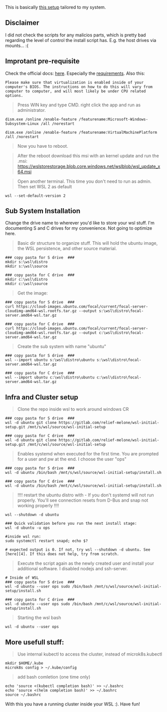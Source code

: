This is basically [this setup][1] tailored to my system.  
## Disclaimer
 I did not check the scripts for any malicios parts, which is pretty bad regarding the level of control the install script has. E.g. the host drives via mounts... :(

## Improtant pre-requisite

Check the official docs: [here][2]. Especially the [requirements][3]. Also this:
```
Please make sure that virtualization is enabled inside of your computer's BIOS. The instructions on how to do this will vary from computer to computer, and will most likely be under CPU related options.
```
 
> Press WIN key and type CMD. right click the app and run as administrator.
```
dism.exe /online /enable-feature /featurename:Microsoft-Windows-Subsystem-Linux /all /norestart

dism.exe /online /enable-feature /featurename:VirtualMachinePlatform /all /norestart
```
> Now you have to reboot.  

> After the reboot download this msi with an kernel update and run the .msi: https://wslstorestorage.blob.core.windows.net/wslblob/wsl_update_x64.msi

> Open another terminal. This time you don't need to run as admin. Then set WSL 2 as default
```
wsl --set-default-version 2
```

## Sub System Installation
Change the drive name to wherever you'd like to store your wsl stuff. I'm documenting S and C drives for my convenience. Not going to optimize here.

> Basic dir structure to organize stuff. This will hold the ubuntu image, the WSL persistence, and other source material. 
```
### copy pasta for S drive  ###
mkdir s:\wsl\distro
mkdir s:\wsl\source

### copy pasta for C drive  ###
mkdir c:\wsl\distro
mkdir c:\wsl\source

```
> Get the image:
```
### copy pasta for S drive  ###
curl https://cloud-images.ubuntu.com/focal/current/focal-server-cloudimg-amd64-wsl.rootfs.tar.gz --output s:\wsl\distro\focal-server.amd64-wsl.tar.gz

### copy pasta for C drive  ###
curl https://cloud-images.ubuntu.com/focal/current/focal-server-cloudimg-amd64-wsl.rootfs.tar.gz --output c:\wsl\distro\focal-server.amd64-wsl.tar.gz
```
> Create the sub system with name "ubuntu"
```
### copy pasta for S drive  ###
wsl --import ubuntu s:\wsl\distro\ubuntu s:\wsl\distro\focal-server.amd64-wsl.tar.gz

### copy pasta for C drive  ###
wsl --import ubuntu c:\wsl\distro\ubuntu c:\wsl\distro\focal-server.amd64-wsl.tar.gz
```

## Infra and Cluster setup
> Clone the repo inside wsl to work around windows CR
```
### copy pasta for S drive  ###
wsl -d ubuntu git clone https://gitlab.com/relief-melone/wsl-initial-setup.git /mnt/s/wsl/source/wsl-initial-setup

### copy pasta for C drive  ###
wsl -d ubuntu git clone https://gitlab.com/relief-melone/wsl-initial-setup.git /mnt/c/wsl/source/wsl-initial-setup
```
> Enables systemd when executed for the first time.  You are prompted for a user and pw at the end. I choose the user "ops"
```
### copy pasta for S drive  ###
wsl -d ubuntu /bin/bash /mnt/s/wsl/source/wsl-initial-setup/install.sh

### copy pasta for C drive  ###
wsl -d ubuntu /bin/bash /mnt/c/wsl/source/wsl-initial-setup/install.sh
```
> !!!! restart the ubuntu distro with - If you don't systemd will not run properly. You'll see connection resets from D-Bus and snap not working properly !!!!
```
wsl --shutdown -d ubuntu

### Quick validation before you run the next install stage:
wsl -d ubuntu -u ops

#inside wsl run:
sudo systemctl restart snapd; echo $?

# expected output is 0. If not, try wsl --shutdown -d ubuntu. See [here][4]. If this does not help, try from scratch.
```
> Execute the script again as the newly created user and install your additional software. I disabled nodejs and ssh-server.
```
# Inside of WSL
### copy pasta for S drive  ###
wsl -d ubuntu --user ops sudo /bin/bash /mnt/s/wsl/source/wsl-initial-setup/install.sh

### copy pasta for C drive  ###
wsl -d ubuntu --user ops sudo /bin/bash /mnt/c/wsl/source/wsl-initial-setup/install.sh
```
> Starting the wsl bash
```
wsl -d ubuntu --user ops
```
## More usefull stuff:
> Use internal kubectl to access the cluster, instead of microk8s.kubectl
```
mkdir $HOME/.kube
microk8s config > ~/.kube/config
```
> add bash comletion (one time only)
```
echo 'source <(kubectl completion bash)' >> ~/.bashrc
echo 'source <(helm completion bash)' >> ~/.bashrc
source ~/.bashrc
```

With this you have a running cluster inside your WSL :). Have fun!


[1]: https://gitlab.com/relief-melone/wsl-initial-setup/-/tree/master
[2]: https://docs.microsoft.com/en-us/windows/wsl/install-win10
[3]: https://docs.microsoft.com/en-us/windows/wsl/install-win10#requirements
[4]: https://superuser.com/a/1556484/1254574